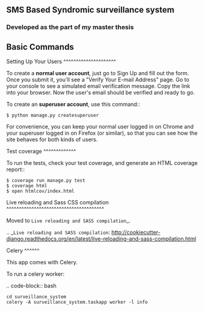## SMS Based Syndromic surveillance system

### Developed as the part of my master thesis

Basic Commands
--------------

Setting Up Your Users
^^^^^^^^^^^^^^^^^^^^^

To create a **normal user account**, just go to Sign Up and fill out the form. Once you submit it, you'll see a "Verify Your E-mail Address" page. Go to your console to see a simulated email verification message. Copy the link into your browser. Now the user's email should be verified and ready to go.

To create an **superuser account**, use this command::

    $ python manage.py createsuperuser

For convenience, you can keep your normal user logged in on Chrome and your superuser logged in on Firefox (or similar), so that you can see how the site behaves for both kinds of users.

Test coverage
^^^^^^^^^^^^^

To run the tests, check your test coverage, and generate an HTML coverage report::

    $ coverage run manage.py test
    $ coverage html
    $ open htmlcov/index.html

Live reloading and Sass CSS compilation
^^^^^^^^^^^^^^^^^^^^^^^^^^^^^^^^^^^^^^^

Moved to `Live reloading and SASS compilation`_.

.. _`Live reloading and SASS compilation`: http://cookiecutter-django.readthedocs.org/en/latest/live-reloading-and-sass-compilation.html



Celery
^^^^^^

This app comes with Celery.

To run a celery worker:

.. code-block:: bash

    cd surveillance_system
    celery -A surveillance_system.taskapp worker -l info
